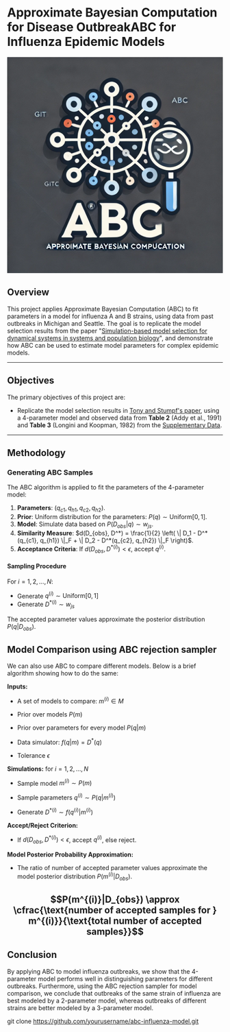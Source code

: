 # Approximate Bayesian Computation for Disease OutbreakABC for Influenza Epidemic Models

![Project Logo](logo_abc.png) 

## Overview

This project applies Approximate Bayesian Computation (ABC) to fit parameters in a model for influenza A and B strains, using data from past outbreaks in Michigan and Seattle. The goal is to replicate the model selection results from the paper "[Simulation-based model selection for dynamical systems in systems and population biology](https://watermark.silverchair.com/bioinformatics_26_1_104.pdf?token=AQECAHi208BE49Ooan9kkhW_Ercy7Dm3ZL_9Cf3qfKAc485ysgAAA3swggN3BgkqhkiG9w0BBwagggNoMIIDZAIBADCCA10GCSqGSIb3DQEHATAeBglghkgBZQMEAS4wEQQMjV15kHzFknWstbVZAgEQgIIDLvGZcFAgMxJ2FtxTGrsPvkAoO-imsFvwyY2RJRbPWpz_WYOR3ZYIIXnJpmCp_pOOlhB9fGwvPCCBNkFN7jjQvo-jtSs3vYGT9U9ABO1ngcGxGq0M_-xfz5QDNcfLJpdHphXjvXPmNQKw-FbmW7Z-lM4VADhWgRMXeAa69IcQWbf3O3M4YVlAfOhNibTRLt8QLpayutZlbZAwX6aC2a13wmjnKF6Vx3WJWazbewssqJov9CmNXprFKUqnhcq1QLZ4oaGSKYaxVFpmwB2ZylzUBbliQ3fYN6VRAfleLXrmyvOymid2GtXNnhrslyx6SN2OSgbXU0YIgfSgCk5OaCETsFY7VMGzLCuUTB776n6hDJKcZ-Hb7RelIJxLeOZteaxRVOiu-a9pG5NbQQuueQtS0C-kqHlVksEwUAucqzS9UXX3ucvmsIgYK-jQQ8jmtqPTjVkdFGhR1J3LzOw7VJCJQy4b_a_WZLDNS7bskxvvZgU7DOZAVHxYu1aPUHh3UaeJ-5oMwJ-sqFWg_6ZruUPk4L9f1KB1siRgSmxw-Eo4JHKXjSEsIXAylD3m_trgxEIxkeqgXFJ867U-qJxeG39ToS9BptAG_IGK-HfMD0ovPK9mKHXvrp32fRO5S0oiqaCMa8kV4DGwbZjaMArJDV9Ps3WNw_EE2E8m7J4UjiqLNQkihUtUM6d4xmJ-S4zo-qPJkr0ajWkDhQwkeJ1wsaYGXItivcoAB4lzyQmG3Zs5kQQIIa2m4hveEf2mDlglHMoPHTAN5hGG-9_LegexhFcKAZTguF4nNpozqAVsIQaj8DeAaHWY8AvjP5HjDTgYHs4ni3w7EjULGDSroFhBndTpCAMNjtY9yIqoh248Bf7ayWtBCXUx1yJyIamAPGeHej3nPnf80TACr2Of6fJicQ-hFcdVGzQj8qiq8b9GuOFFJ43SnZudftdAwwlA0mQb30ZhvgJvsYngGY752-NegVEd2F_r6N2Jkw-G-fzEnoObf6OXzGaYlNSq4_s4vGnQ38HGe_HPk7fdDIESUA35j1SbK5K83274IWvReND0Byubb2MmgZ4fJ90sCCKnjLeu9ho)", and demonstrate how ABC can be used to estimate model parameters for complex epidemic models.

---

## Objectives

The primary objectives of this project are:

- Replicate the model selection results in [Tony and Stumpf's paper](https://watermark.silverchair.com/bioinformatics_26_1_104.pdf?token=AQECAHi208BE49Ooan9kkhW_Ercy7Dm3ZL_9Cf3qfKAc485ysgAAA3swggN3BgkqhkiG9w0BBwagggNoMIIDZAIBADCCA10GCSqGSIb3DQEHATAeBglghkgBZQMEAS4wEQQMjV15kHzFknWstbVZAgEQgIIDLvGZcFAgMxJ2FtxTGrsPvkAoO-imsFvwyY2RJRbPWpz_WYOR3ZYIIXnJpmCp_pOOlhB9fGwvPCCBNkFN7jjQvo-jtSs3vYGT9U9ABO1ngcGxGq0M_-xfz5QDNcfLJpdHphXjvXPmNQKw-FbmW7Z-lM4VADhWgRMXeAa69IcQWbf3O3M4YVlAfOhNibTRLt8QLpayutZlbZAwX6aC2a13wmjnKF6Vx3WJWazbewssqJov9CmNXprFKUqnhcq1QLZ4oaGSKYaxVFpmwB2ZylzUBbliQ3fYN6VRAfleLXrmyvOymid2GtXNnhrslyx6SN2OSgbXU0YIgfSgCk5OaCETsFY7VMGzLCuUTB776n6hDJKcZ-Hb7RelIJxLeOZteaxRVOiu-a9pG5NbQQuueQtS0C-kqHlVksEwUAucqzS9UXX3ucvmsIgYK-jQQ8jmtqPTjVkdFGhR1J3LzOw7VJCJQy4b_a_WZLDNS7bskxvvZgU7DOZAVHxYu1aPUHh3UaeJ-5oMwJ-sqFWg_6ZruUPk4L9f1KB1siRgSmxw-Eo4JHKXjSEsIXAylD3m_trgxEIxkeqgXFJ867U-qJxeG39ToS9BptAG_IGK-HfMD0ovPK9mKHXvrp32fRO5S0oiqaCMa8kV4DGwbZjaMArJDV9Ps3WNw_EE2E8m7J4UjiqLNQkihUtUM6d4xmJ-S4zo-qPJkr0ajWkDhQwkeJ1wsaYGXItivcoAB4lzyQmG3Zs5kQQIIa2m4hveEf2mDlglHMoPHTAN5hGG-9_LegexhFcKAZTguF4nNpozqAVsIQaj8DeAaHWY8AvjP5HjDTgYHs4ni3w7EjULGDSroFhBndTpCAMNjtY9yIqoh248Bf7ayWtBCXUx1yJyIamAPGeHej3nPnf80TACr2Of6fJicQ-hFcdVGzQj8qiq8b9GuOFFJ43SnZudftdAwwlA0mQb30ZhvgJvsYngGY752-NegVEd2F_r6N2Jkw-G-fzEnoObf6OXzGaYlNSq4_s4vGnQ38HGe_HPk7fdDIESUA35j1SbK5K83274IWvReND0Byubb2MmgZ4fJ90sCCKnjLeu9ho), using a 4-parameter model and observed data from **Table 2** (Addy et al., 1991) and **Table 3** (Longini and Koopman, 1982) from the [Supplementary Data](https://academic.oup.com/bioinformatics/article/26/1/104/182571).

---

## Methodology

### Generating ABC Samples

The ABC algorithm is applied to fit the parameters of the 4-parameter model:

1. **Parameters**: $(q_{c1}, q_{h1}, q_{c2}, q_{h2})$.
2. **Prior**: Uniform distribution for the parameters: $P(q) \sim \text{Uniform}[0, 1]$.
3. **Model**: Simulate data based on $P(D_{obs}|q) \sim w_{js}$.
4. **Similarity Measure**: $d(D_{obs}, D^*) = \frac{1}{2} \left( \| D_1 - D^*(q_{c1}, q_{h1}) \|_F + \| D_2 - D^*(q_{c2}, q_{h2}) \|_F \right)$.
5. **Acceptance Criteria**: If $d(D_{obs}, D^{*(i)}) < \epsilon$, accept $q^{(i)}$.

#### Sampling Procedure
For $i = 1, 2, \dots, N$:
- Generate $q^{(i)} \sim \text{Uniform}[0,1]$
- Generate $D^{*(i)} \sim w_{js}$

The accepted parameter values approximate the posterior distribution $P(q|D_{obs})$.

## Model Comparison using ABC rejection sampler

We can also use ABC to compare different models. Below is a brief algorithm showing how to do the same:

**Inputs:**

* A set of models to compare: $m^{(i)} \in M$

* Prior over models $P(m)$

* Prior over parameters for every model $P(q | m)$

* Data simulator: $f(q|m) = D^*(q)$

* Tolerance $\epsilon$

**Simulations:** for $i = 1, 2, \dots, N$

* Sample model $m^{(i)} \sim P(m)$

* Sample parameters $q^{(i)} \sim P(q|m^{(i)})$

* Generate $D^{*(i)} \sim f(q^{(i)} | m^{(i)})$

**Accept/Reject Criterion:**

* If $d(D_{obs}, D^{*(i)}) < \epsilon$, accept $q^{(i)}$, else reject.

**Model Posterior Probability Approximation:**

* The ratio of number of accepted parameter values approximate the model posterior distribution $P(m^{(i)}|D_{obs})$.

$$P(m^{(i)}|D_{obs}) \approx \cfrac{\text{number of accepted samples for } m^{(i)}}{\text{total number of accepted samples}}$$
---

## Conclusion

By applying ABC to model influenza outbreaks, we show that the 4-parameter model performs well in distinguishing parameters for different outbreaks. Furthermore, using the ABC rejection sampler for model comparison, we conclude that outbreaks of the same strain of influenza are best modeled by a 2-parameter model, whereas outbreaks of different strains are better modeled by a 3-parameter model.

   git clone https://github.com/yourusername/abc-influenza-model.git
